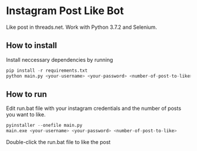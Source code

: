# Instagram Post Like Bot

Like post in threads.net. Work with Python 3.7.2 and Selenium.

## How to install
Install neccessary dependencies by running 
```python
pip install -r requirements.txt
python main.py <your-username> <your-password> <number-of-post-to-like>
```


## How to run
Edit run.bat file with your instagram credentials and the number of posts you want to like.
```python
pyinstaller --onefile main.py 
main.exe <your-username> <your-password> <number-of-post-to-like>    
```
Double-click the run.bat file to like the post
